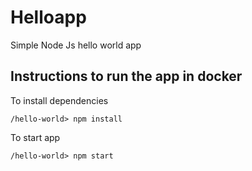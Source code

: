 # Helloapp

Simple Node Js hello world app

## Instructions to run the app in docker

To install dependencies

```
/hello-world> npm install
```

To start app

```
/hello-world> npm start
```
